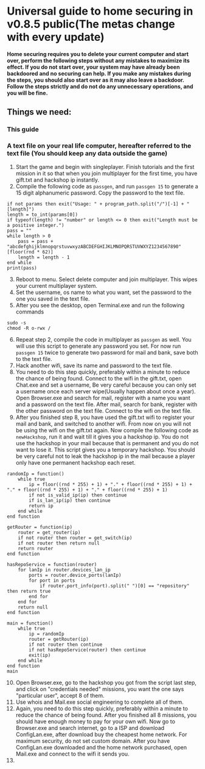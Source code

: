# Universal guide to home securing in v0.8.5 public(The metas change with every update)

**Home securing requires you to delete your current computer and start over, perform the following steps without any mistakes to maximize its effect. If you do not start over, your system may have already been backdoored and no securing can help. If you make any mistakes during the steps, you should also start over as it may also leave a backdoor. Follow the steps strictly and do not do any unnecessary operations, and you will be fine.**

## Things we need:
### This guide
### A text file on your real life computer, hereafter referred to the text file (You should keep any data outside the game)

1. Start the game and begin with singleplayer. Finish tutorials and the first mission in it so that when you join multiplayer for the first time, you have gift.txt and hackshop ip instantly.
2. Compile the following code as `passgen`, and run `passgen 15` to generate a 15 digit alphanumeric password. Copy the password to the text file.
```
if not params then exit("Usage: " + program_path.split("/")[-1] + " [length]")
length = to_int(params[0])
if typeof(length) != "number" or length <= 0 then exit("Length must be a positive integer.")
pass = ""
while length > 0
    pass = pass + "abcdefghijklmnopqrstuvwxyzABCDEFGHIJKLMNOPQRSTUVWXYZ1234567890"[floor(rnd * 62)]
    length = length - 1
end while
print(pass)
```
3. Reboot to menu. Select delete computer and join multiplayer. This wipes your current multiplayer system.
4. Set the username, os name to what you want, set the password to the one you saved in the text file.
5. After you see the desktop, open Terminal.exe and run the following commands
```
sudo -s
chmod -R o-rwx /
```
6. Repeat step 2, compile the code in multiplayer as `passgen` as well. You will use this script to generate any password you set. For now run `passgen 15` twice to generate two password for mail and bank, save both to the text file.
7. Hack another wifi, save its name and password to the text file.
8. You need to do this step quickly, preferably within a minute to reduce the chance of being found. Connect to the wifi in the gift.txt, open Chat.exe and set a username, Be very careful because you can only set a username once each server wipe(Usually happen about once a year). Open Browser.exe and search for mail, register with a name you want and a password on the text file. After mail, search for bank, register with the other password on the text file. Connect to the wifi on the text file.
9. After you finished step 8, you have used the gift.txt wifi to register your mail and bank, and switched to another wifi. From now on you will not be using the wifi on the gift.txt again. Now compile the following code as `newHackshop`, run it and wait till it gives you a hackshop ip. You do not use the hackshop in your mail because that is permanent and you do not want to lose it. This script gives you a temporary hackshop. You should be very careful not to leak the hackshop ip in the mail because a player only have one permanent hackshop each reset.
```
randomIp = function()
    while true
        ip = floor((rnd * 255) + 1) + "." + floor((rnd * 255) + 1) + "." + floor((rnd * 255) + 1) + "." + floor((rnd * 255) + 1)
        if not is_valid_ip(ip) then continue
        if is_lan_ip(ip) then continue
        return ip
    end while
end function

getRouter = function(ip)
	router = get_router(ip)
	if not router then router = get_switch(ip)
	if not router then return null
	return router
end function

hasRepoService = function(router)
    for lanIp in router.devices_lan_ip
        ports = router.device_ports(lanIp)
        for port in ports
            if router.port_info(port).split(" ")[0] == "repository" then return true
        end for
    end for
    return null
end function

main = function()
    while true
        ip = randomIp
        router = getRouter(ip)
        if not router then continue
        if not hasRepoService(router) then continue
        exit(ip)
    end while
end function
main
```
10. Open Browser.exe, go to the hackshop you got from the script last step, and click on "credentials needed" missions, you want the one says "particular user", accept 8 of them.
11. Use whois and Mail.exe social engineering to complete all of them.
12. Again, you need to do this step quickly, preferably within a minute to reduce the chance of being found. After you finished all 8 missions, you should have enough money to pay for your own wifi. Now go to Browser.exe and search internet, go to a ISP and download ConfigLan.exe, after download buy the cheapest home network. For maximum security, do not set custom domain. After you have ConfigLan.exe downloaded and the home network purchased, open Mail.exe and connect to the wifi it sends you.
13. 
